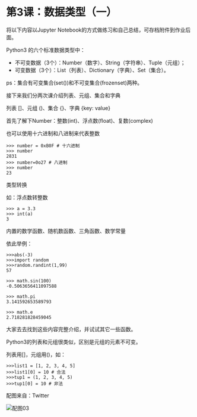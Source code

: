 # 第3课：数据类型（一）

将以下内容以Jupyter Notebook的方式做练习和自己总结，可存档附件到作业后面。 

Python3 的六个标准数据类型中：
* 不可变数据（3个）：Number（数字）、String（字符串）、Tuple（元组）；
* 可变数据（3个）：List（列表）、Dictionary（字典）、Set（集合）。

ps：集合有可变集合(set())和不可变集合(frozenset)两种。

接下来我们分两次课介绍列表、元组、集合和字典

列表 []、元组 ()、集合 {}、字典 {key: value}

首先了解下Number：整数(int)、浮点数(float)、复数(complex)

也可以使用十六进制和八进制来代表整数

```
>>> number = 0xB0F # 十六进制
>>> number
2831
>>> number=0o27 # 八进制
>>> number
23
```
类型转换

如：浮点数转整数
```
>>> a = 3.3
>>> int(a)
3
```
内置的数学函数、随机数函数、三角函数、数学常量

依此举例：
```
>>>abs(-3)
>>>import random
>>>random.randint(1,99)
57

>>> math.sin(100)
-0.5063656411097588

>>> math.pi
3.141592653589793

>>> math.e
2.718281828459045
```

大家去去找到这些内容完整介绍，并试试其它一些函数。

Python3的列表和元组很类似，区别是元组的元素不可变。

列表用[]，元组用()，如：
```
>>>list1 = [1, 2, 3, 4, 5]
>>>list1[0] = 10 # 合法
>>>tup1 = (1, 2, 3, 4, 5)
>>>tup1[0] = 10 # 非法
```

配图来自：Twitter

![配图03](https://wiki.huihoo.com/images/thumb/b/b9/Devopsgirls03.jpg/1280px-Devopsgirls03.jpg)